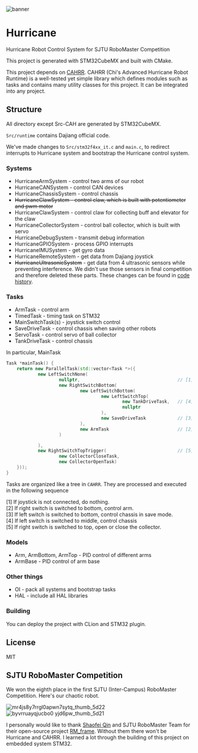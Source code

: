 ![banner](https://user-images.githubusercontent.com/4198311/50835934-ec2c7400-1392-11e9-8885-8579f30b7837.png)

# Hurricane

Hurricane Robot Control System for SJTU RoboMaster Competition

This project is generated with STM32CubeMX and built with CMake.

This project depends on [CAHRR](https://github.com/SkyZH/CAHRR). CAHRR (Chi's Advanced Hurricane Robot Runtime) is a well-tested yet simple library which defines modules such as tasks and contains many utility classes for this project. It can be integrated into any project.

## Structure

All directory except Src-CAH are generated by STM32CubeMX.

`Src/runtime` contains Dajiang official code.

We've made changes to `Src/stm32f4xx_it.c` and `main.c`, to redirect interrupts to Hurricane system and bootstrap the Hurricane control system.

### Systems

* HurricaneArmSystem - control two arms of our robot
* HurricaneCANSystem - control CAN devices
* HurricaneChassisSystem - control chassis
* <del>HurricaneClawSystem - control claw, which is built with potentiometer and pwm motor</del>
* HurricaneClawSystem - control claw for collecting buff and elevator for the claw
* HurricaneCollectorSystem - control ball collector, which is built with servo
* HurricaneDebugSystem - transmit debug information
* HurricaneGPIOSystem - process GPIO interrupts
* HurricaneIMUSystem - get gyro data
* HurricaneRemoteSystem - get data from Dajiang joystick
* <del>HurricaneUltrasonicSystem</del> - get data from 4 ultrasonic sensors while preventing interference. We didn't use those sensors in final competition and therefore deleted these parts. These changes can be found in [code history](https://github.com/SkyZH/Hurricane/blob/c037ffac46436db73c3fbcadf065f90fdefddc5f/Src-CAH/HurricaneUltrasonicSystem.cpp).

### Tasks

* ArmTask - control arm
* TimedTask - timing task on STM32
* MainSwitchTask(s) - joystick switch control
* SaveDriveTask - control chassis when saving other robots
* ServoTask - control servo of ball collector
* TankDriveTask - control chassis

In particular, MainTask
```cpp
Task *mainTask() {
    return new ParallelTask(std::vector<Task *>({
            new LeftSwitchNone(
                    nullptr,                                     // [1]
                    new RightSwitchBottom(
                            new LeftSwitchBottom(
                                    new LeftSwitchTop(
                                            new TankDriveTask,   // [4]
                                            nullptr
                                    ),
                                    new SaveDriveTask            // [3]
                            ),
                            new ArmTask                          // [2]
                    )

            ),
            new RightSwitchTopTrigger(                           // [5]
                    new CollectorCloseTask,
                    new CollectorOpenTask)
    }));
}
```
Tasks are organized like a tree in `CAHRR`. They are processed and executed in the following sequence

[1] If joystick is not connected, do nothing.    
[2] If right switch is switched to bottom, control arm.    
[3] If left switch is switched to bottom, control chassis in save mode.    
[4] If left switch is switched to middle, control chassis    
[5] If right switch is switched to top, open or close the collector.

### Models

* Arm, ArmBottom, ArmTop - PID control of different arms
* ArmBase - PID control of arm base

### Other things

* OI - pack all systems and bootstrap tasks
* HAL - include all HAL libraries

### Building

You can deploy the project with CLion and STM32 plugin.

## License

MIT

## SJTU RoboMaster Competition

We won the eighth place in the first SJTU (Inter-Campus) RoboMaster Competition. Here's our chaotic robot.

![mr4js8y7rrgl0apwn7sytq_thumb_5d22](https://user-images.githubusercontent.com/4198311/50549040-40e43680-0c91-11e9-8176-afe08dcd839e.jpg)
![byvrruayqjucbo0 yjd6pw_thumb_5d21](https://user-images.githubusercontent.com/4198311/50549042-4477bd80-0c91-11e9-8200-d59d6488627e.jpg)

I personally would like to thank [Shaofei Qin](https://github.com/1105042987) and SJTU RoboMaster Team for their open-source project [RM_frame](https://github.com/1105042987/RM_frame). Without them there won't be Hurricane and CAHRR. I learned a lot through the building of this project on embedded system STM32.
